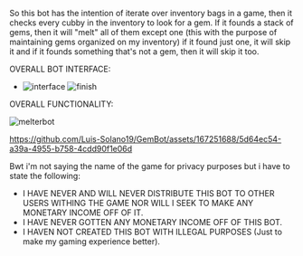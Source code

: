 So this bot has the intention of iterate over inventory bags in a game, then it checks every cubby in the inventory to look for a gem.
If it founds a stack of gems, then it will "melt" all of them except one (this with the purpose of maintaining gems organized on my inventory)
if it found just one, it will skip it and if it founds something that's not a gem, then it will skip it too.

OVERALL BOT INTERFACE: 
- ![interface](https://github.com/Luis-Solano19/GemBot/assets/167251688/2547f86b-e230-4118-b387-a981fb093ea6)
![finish](https://github.com/Luis-Solano19/GemBot/assets/167251688/30401004-d008-49ab-8dbc-2a96ca45631f)


OVERALL FUNCTIONALITY:


![melterbot](https://github.com/Luis-Solano19/GemBot/assets/167251688/a31fca91-d0dc-4a31-94ef-d9685a6006e1)


https://github.com/Luis-Solano19/GemBot/assets/167251688/5d64ec54-a39a-4955-b758-4cdd90f1e06d


Bwt i'm not saying the name of the game for privacy purposes but i have to state the following:

- I HAVE NEVER AND WILL NEVER DISTRIBUTE THIS BOT TO OTHER USERS WITHING THE GAME NOR WILL I SEEK TO MAKE ANY MONETARY INCOME OFF OF IT.
- I HAVE NEVER GOTTEN ANY MONETARY INCOME OFF OF THIS BOT.
- I HAVEN NOT CREATED THIS BOT WITH ILLEGAL PURPOSES (Just to make my gaming experience better).

